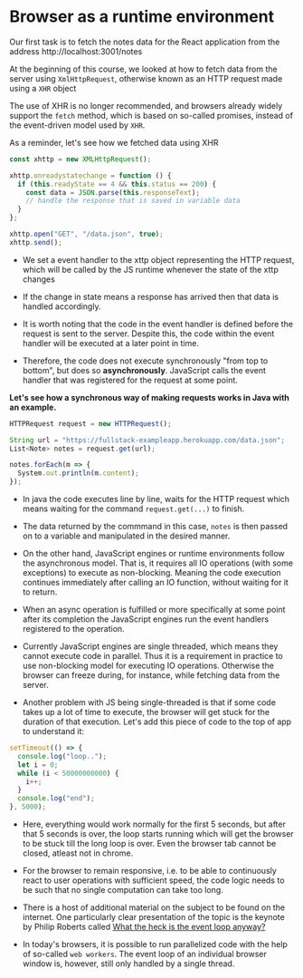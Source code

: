 # Browser as a runtime environment

Our first task is to fetch the notes data for the React application from the address http://localhost:3001/notes

At the beginning of this course, we looked at how to fetch data from the server using `XmlHttpRequest`, otherwise known as an HTTP request made using a `XHR` object

The use of XHR is no longer recommended, and browsers already widely support the `fetch` method, which is based on so-called promises, instead of the event-driven model used by `XHR`.

As a reminder, let's see how we fetched data using XHR

```js
const xhttp = new XMLHttpRequest();

xhttp.onreadystatechange = function () {
  if (this.readyState == 4 && this.status == 200) {
    const data = JSON.parse(this.responseText);
    // handle the response that is saved in variable data
  }
};

xhttp.open("GET", "/data.json", true);
xhttp.send();
```

- We set a event handler to the xttp object representing the HTTP request, which will be called by the JS runtime whenever the state of the xttp changes

- If the change in state means a response has arrived then that data is handled accordingly.

- It is worth noting that the code in the event handler is defined before the request is sent to the server. Despite this, the code within the event handler will be executed at a later point in time.

- Therefore, the code does not execute synchronously "from top to bottom", but does so **asynchronously**. JavaScript calls the event handler that was registered for the request at some point.

**Let's see how a synchronous way of making requests works in Java with an example.**

```js
HTTPRequest request = new HTTPRequest();

String url = "https://fullstack-exampleapp.herokuapp.com/data.json";
List<Note> notes = request.get(url);

notes.forEach(m => {
  System.out.println(m.content);
});
```

- In java the code executes line by line, waits for the HTTP request which means waiting for the command `request.get(...)` to finish.

- The data returned by the commmand in this case, `notes` is then passed on to a variable and manipulated in the desired manner.

- On the other hand, JavaScript engines or runtime environments follow the asynchronous model. That is, it requires all IO operations (with some exceptions) to execute as non-blocking. Meaning the code execution continues immediately after calling an IO function, without waiting for it to return.

- When an async operation is fulfilled or more specifically at some point after its completion the JavaScript engines run the event handlers registered to the operation.

- Currently JavaScript engines are single threaded, which means they cannot execute code in parallel. Thus it is a requirement in practice to use non-blocking model for executing IO operations. Otherwise the browser can freeze during, for instance, while fetching data from the server.

- Another problem with JS being single-threaded is that if some code takes up a lot of time to execute, the browser will get stuck for the duration of that execution. Let's add this piece of code to the top of app to understand it:

```js
setTimeout(() => {
  console.log("loop..");
  let i = 0;
  while (i < 50000000000) {
    i++;
  }
  console.log("end");
}, 5000);
```

- Here, everything would work normally for the first 5 seconds, but after that 5 seconds is over, the loop starts running which will get the browser to be stuck till the long loop is over. Even the browser tab cannot be closed, atleast not in chrome.

- For the browser to remain responsive, i.e. to be able to continuously react to user operations with sufficient speed, the code logic needs to be such that no single computation can take too long.

- There is a host of additional material on the subject to be found on the internet. One particularly clear presentation of the topic is the keynote by Philip Roberts called [What the heck is the event loop anyway?](https://www.youtube.com/watch?v=8aGhZQkoFbQ)

- In today's browsers, it is possible to run parallelized code with the help of so-called `web workers`. The event loop of an individual browser window is, however, still only handled by a single thread.
